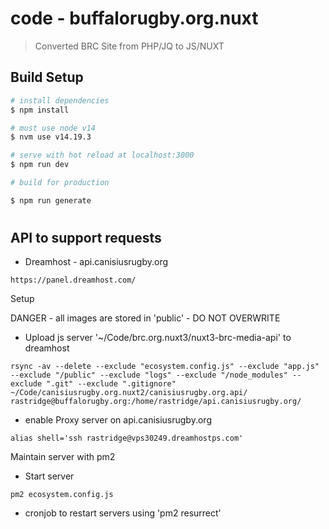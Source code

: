# code - buffalorugby.org.nuxt

> Converted BRC Site from PHP/JQ to JS/NUXT

## Build Setup

```bash
# install dependencies
$ npm install

# must use node v14
$ nvm use v14.19.3

# serve with hot reload at localhost:3000
$ npm run dev

# build for production

$ npm run generate
```

#

## API to support requests

- Dreamhost - api.canisiusrugby.org

```
https://panel.dreamhost.com/
```

Setup

DANGER - all images are stored in 'public' - DO NOT OVERWRITE

- Upload js server '~/Code/brc.org.nuxt3/nuxt3-brc-media-api' to dreamhost

```
rsync -av --delete --exclude "ecosystem.config.js" --exclude "app.js" --exclude "/public" --exclude "logs" --exclude "/node_modules" --exclude ".git" --exclude ".gitignore" ~/Code/canisiusrugby.org.nuxt2/canisiusrugby.org.api/ rastridge@buffalorugby.org:/home/rastridge/api.canisiusrugby.org/
```

- enable Proxy server on api.canisiusrugby.org

```
alias shell='ssh rastridge@vps30249.dreamhostps.com'
```

Maintain server with pm2

- Start server

```
pm2 ecosystem.config.js
```

- cronjob to restart servers using 'pm2 resurrect'
